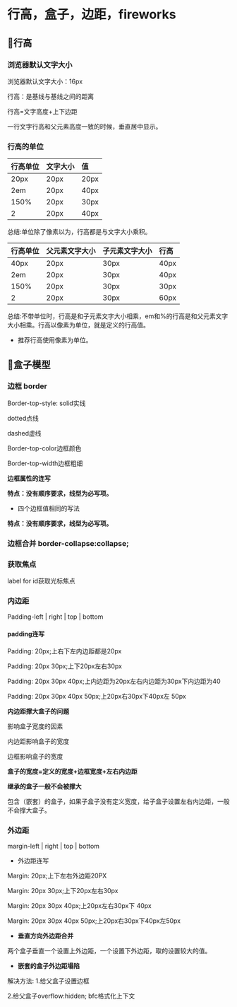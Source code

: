# 行高，盒子，边距，fireworks

## 行高

### 浏览器默认文字大小

浏览器默认文字大小：16px

行高：是基线与基线之间的距离

行高=文字高度+上下边距


一行文字行高和父元素高度一致的时候，垂直居中显示。

### 行高的单位



| 行高单位 | 文字大小 | 值 |
| :--- | :--- | :--- |
| 20px | 20px | 20px |
| 2em | 20px | 40px |
| 150% | 20px | 30px |
| 2 | 20px | 40px |



总结:单位除了像素以为，行高都是与文字大小乘积。

| 行高单位 | 父元素文字大小 | 子元素文字大小 | 行高 |
| :--- | :--- | :--- | :--- |
| 40px | 20px | 30px | 40px |
| 2em | 20px | 30px | 40px |
| 150% | 20px | 30px | 30px |
| 2 | 20px | 30px | 60px |

总结:不带单位时，行高是和子元素文字大小相乘，em和%的行高是和父元素文字大小相乘。行高以像素为单位，就是定义的行高值。

* 推荐行高使用像素为单位。

## 盒子模型



### 边框 border

Border-top-style: solid实线

 dotted点线

 dashed虚线

Border-top-color边框颜色

Border-top-width边框粗细



**边框属性的连写**

**特点：没有顺序要求，线型为必写项。**



* 四个边框值相同的写法



**特点：没有顺序要求，线型为必写项。**

### 边框合并 border-collapse:collapse;



### 获取焦点



label for id获取光标焦点



### 内边距

Padding-left \| right \| top \| bottom





#### padding连写

Padding: 20px;上右下左内边距都是20px

Padding: 20px 30px;上下20px左右30px

Padding: 20px 30px 40px;上内边距为20px左右内边距为30px下内边距为40

Padding: 20px 30px 40px 50px;上20px右30px下40px左 50px

**内边距撑大盒子的问题**

影响盒子宽度的因素

内边距影响盒子的宽度

边框影响盒子的宽度

**盒子的宽度=定义的宽度+边框宽度+左右内边距**

**继承的盒子一般不会被撑大**

包含（嵌套）的盒子，如果子盒子没有定义宽度，给子盒子设置左右内边距，一般不会撑大盒子。

### 外边距

margin-left \| right \| top \| bottom



* 外边距连写

Margin: 20px;上下左右外边距20PX

Margin: 20px 30px;上下20px左右30px

Margin: 20px 30px 40px;上20px左右30px下 40px

Margin: 20px 30px 40px 50px;上20px右30px下40px左50px

* **垂直方向外边距合并**

两个盒子垂直一个设置上外边距，一个设置下外边距，取的设置较大的值。

* **嵌套的盒子外边距塌陷**

解决方法: 
1.给父盒子设置边框

2.给父盒子overflow:hidden; bfc格式化上下文





